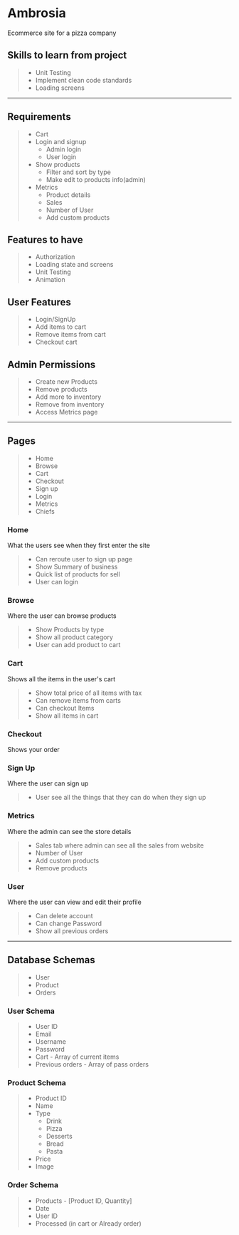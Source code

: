 # Ambrosia

Ecommerce site for a pizza company

## Skills to learn from project

> * Unit Testing
> * Implement clean code standards
> * Loading screens

___

## Requirements

> * Cart
> * Login and signup
>   * Admin login
>   * User login
> * Show products
>   * Filter and sort by type
>   * Make edit to products info(admin)
> * Metrics
>   * Product details
>   * Sales
>   * Number of User
>   * Add custom products

## Features to have

> * Authorization
> * Loading state and screens
> * Unit Testing
> * Animation

## User Features

> * Login/SignUp
> * Add items to cart
> * Remove items from cart
> * Checkout cart

## Admin Permissions

> * Create new Products
> * Remove products
> * Add more to inventory
> * Remove from inventory
> * Access Metrics page

___

## Pages

> * Home
> * Browse
> * Cart
> * Checkout
> * Sign up
> * Login
> * Metrics
> * Chiefs

### Home

What the users see when they first enter the site

> * Can reroute user to sign up page
> * Show Summary of business
> * Quick list of products for sell
> * User can login

### Browse

Where the user can browse products

> * Show Products by type
> * Show all product category
> * User can add product to cart

### Cart

Shows all the items in the user's cart

> * Show total price of all items with tax
> * Can remove items from carts
> * Can checkout Items
> * Show all items in cart

### Checkout

Shows your order

### Sign Up

Where the user can sign up

> * User see all the things that they can do when they sign up

### Metrics

Where the admin can see the store details

> * Sales tab where admin can see all the sales from website
> * Number of User
> * Add custom products
> * Remove products

### User

Where the user can view and edit their profile

> * Can delete account
> * Can change Password
> * Show all previous orders

___

## Database Schemas

> * User
> * Product
> * Orders

### User Schema

> * User ID
> * Email
> * Username
> * Password
> * Cart - Array of current items
> * Previous orders - Array of pass orders

### Product Schema

> * Product ID
> * Name
> * Type
>   * Drink
>   * Pizza
>   * Desserts
>   * Bread
>   * Pasta
> * Price
> * Image

### Order Schema

> * Products - [Product ID, Quantity]
> * Date
> * User ID
> * Processed (in cart or Already order)